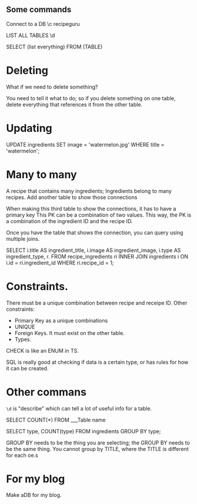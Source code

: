## Some commands


Connect to a DB
\c recipeguru 

LIST ALL TABLES
\d

SELECT (list everything) FROM (TABLE)

# Deleting
What if we need to delete something?

You need to tell it what to do; so if you delete something on one table, delete everything that references it from the other table. 

# Updating
UPDATE ingredients SET image = 'watermelon.jpg' WHERE title = 'watermelon';

# Many to many
A recipe that contains many ingredients;
Ingredients belong to many recipes. 
Add another table to show those connections

When making this third table to show the connections, it has to have a primary key
This PK can be a combination of two values. 
This way, the PK is a combination of the ingredient ID and the recipe ID. 

Once you have the table that shows the connection, you can query using multiple joins. 

SELECT
  i.title AS ingredient_title,
  i.image AS ingredient_image,
  i.type AS ingredient_type,
  r.
FROM
  recipe_ingredients ri
INNER JOIN
  ingredients i
ON
  i.id = ri.ingredient_id
WHERE
  ri.recipe_id = 1;

# Constraints.
There must be a unique combination between recipe and receipe ID. 
Other constraints:

- Primary Key as a unique combinations
- UNIQUE
- Foreign Keys. It must exist on the other table. 
- Types. 

CHECK is like an ENUM in TS. 

SQL is really good at checking if data is a certain type, or has rules for how it can be created. 

# Other commans 

`\d` is "describe" which can tell a lot of useful info for a table. 

SELECT COUNT(*) FROM ___Table name

SELECT type, COUNT(type) 
FROM
ingredients
GROUP BY
type;


GROUP BY needs to be the thing you are selecting; the GROUP BY needs to be the same thing. You cannot group by TITLE, where the TITLE is different for each oe.s
# For my blog

Make aDB for my blog. 
